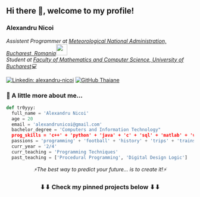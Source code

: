 <h2> Hi there 👋, welcome to my profile! </h2>
<h3> Alexandru Nicoi </h3>
<p><em>Assistent Programmer at <a href="http://www.meteoromania.ro/">Meteorological National Administration, Bucharest, Romania</a><img src="https://media.giphy.com/media/WUlplcMpOCEmTGBtBW/giphy.gif" width="30"> 
</br>Student at <a href="https://fmi.unibuc.ro">Faculty of Mathematics and Computer Science, University of Bucharest</a>💻
</em></p>

[![Linkedin: alexandru-nicoi](https://img.shields.io/badge/-alexandru_nicoi-blue?style=flat-square&logo=Linkedin&logoColor=white&link=https://www.linkedin.com/in/alexandru-nicoi/)](https://www.linkedin.com/in/alexandru-nicoi/)
[![GitHub Thaiane](https://img.shields.io/github/followers/tr0yyy?label=follow&style=social)](https://github.com/tr0yyy)


### 🙋 A little more about me...  

```python
def tr0yyy:
  full_name = 'Alexandru Nicoi'
  age = 20
  email = 'alexandrunicoi@gmail.com'
  bachelor_degree = 'Computers and Information Technology"
  prog_skills = 'c++' + 'python' + 'java' + 'c' + 'sql' + 'matlab' + 'verilog vhdl'
  passions = 'programming' + 'football' + 'history' + 'trips' + 'trains'
  curr_year = '2/4'
  curr_teaching = 'Programming Techniques'
  past_teaching = ['Procedural Programming', 'Digital Design Logic']
```

<p align="center"><i>⚡The best way to predict your future... is to create it!⚡</i></p>

<h3 align="center">⬇⬇ Check my pinned projects below ⬇⬇</h3>

